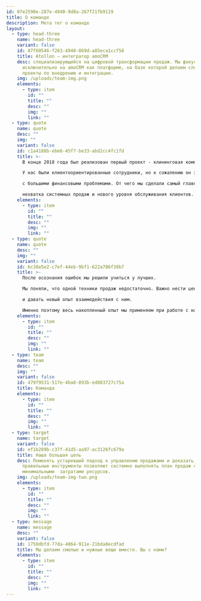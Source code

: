 ```yaml
---
id: 07e2590e-287e-4940-9d0a-267f21fb9119
title: О команде
description: Мета тег о команде
layout:
  - type: head-three
    name: head-three
    variant: false
    id: 87f60546-f263-4940-869d-a85eca1ccf58
    title: Atollon — интегратор amoCRM
    desc: специализирующийся на цифровой трансформации продаж. Мы фокусируемся
      исключительно на amoCRM как платформе, на базе которой делаем сложные
      проекты по внедрению и интеграции.
    img: /uploads/team-img.png
    elements:
      - type: item
        id: ""
        title: ""
        desc: ""
        img: ""
        link: ""
  - type: quote
    name: quote
    desc: ""
    img: ""
    variant: false
    id: c1a4188b-ebe6-45f7-be33-abd2cc4fc1fd
    title: >-
      В конце 2018 года был реализован первый проект - клининговая компания. 

      У нас были клиентоориентированные сотрудники, но к сожалению он закрылся 

      с большими финансовыми проблемами. От чего мы сделали самый главный вывод  

      нехватка системных продаж и нового уровня обслуживания клиентов.
    elements:
      - type: item
        id: ""
        title: ""
        desc: ""
        img: ""
        link: ""
  - type: quote
    name: quote
    desc: ""
    img: ""
    variant: false
    id: 6c38e5e2-c7ef-44eb-9bf1-622a786f39b7
    title: >-
      После осознания ошибок мы решили учиться у лучших. 

      Мы поняли, что одной техники продаж недостаточно. Важно нести ценность и быть открытыми понимая, чего хочет клиент 

      и давать новый опыт взаимодействия с ним. 

      Именно поэтому весь накопленный опыт мы применяем при работе с нашими клиентами и внедряем то, что проверили лично.
    elements:
      - type: item
        id: ""
        title: ""
        desc: ""
        img: ""
        link: ""
  - type: team
    name: team
    desc: ""
    img: ""
    variant: false
    id: 479f9531-517e-4ba8-893b-ed883727c75a
    title: Команда
    elements:
      - type: item
        id: ""
        title: ""
        desc: ""
        img: ""
        link: ""
  - type: target
    name: target
    variant: false
    id: ef1b289b-c37f-41d5-aa97-ac3126fc679a
    title: Наша большая цель
    desc: Поменять устаревший подход к управлению продажами и доказать, что
      правильные инструменты позволяют системно выполнять план продаж с
      минимальными  затратами ресурсов.
    img: /uploads/team-img-two.png
    elements:
      - type: item
        id: ""
        title: ""
        desc: ""
        img: ""
        link: ""
  - type: message
    name: message
    desc: ""
    variant: false
    id: 1750dbfd-77da-4864-911e-21bda8ecdfad
    title: Мы делаем смелые и нужные вещи вместе. Вы с нами?
    elements:
      - type: item
        id: ""
        title: ""
        desc: ""
        img: ""
        link: ""
---
```

